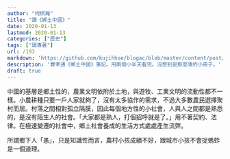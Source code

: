 ```yaml
---
author: "柯棋瀚"
title: "讀《鄕土中國》"
date: 2020-01-13
lastmod: 2020-01-13
categories: ["歷史"]
tags: ["讀專著"]
url: /193
markdown: 'https://github.com/kujihhoe/blogac/blob/master/content/post/193鄕土中國.md'
description: '費孝通《鄕土中國》筆記。用兩個小半天看完。沒想到是那麼薄的小冊子。'
draft: true
---
```


中國的基層是鄉土性的，農業文明依附於土地，與遊牧、工業文明的流動性都不一樣。小農耕種只要一戶人家就夠了，沒有太多協作的需求，不過大多數農民選擇聚村而居。村落之間相對孤立隔膜，因此每個地方性的小社會，人與人之間都是熟悉的，是沒有陌生人的社會。「大家都是熟人，打個招呼就是了。」用不著契約、法律。在極速變遷的社會中，鄉土社會養成的生活方式處處產生流弊。

所謂鄉下人「愚」，只是知識性而言，農村小孩成績不好，跟城市小孩不會捉螞蚱是一個道理。